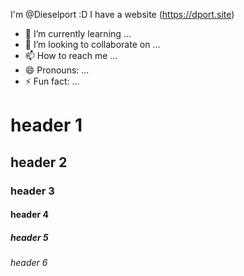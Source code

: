 I'm @Dieselport :D
I have a website (https://dport.site)
- 🌱 I’m currently learning ...
- 💞️ I’m looking to collaborate on ...
- 📫 How to reach me ...
- 😄 Pronouns: ...
- ⚡ Fun fact: ...

<!---
Dieselport/Dieselport is a ✨ special ✨ repository because its `README.md` (this file) appears on your GitHub profile.
You can click the Preview link to take a look at your changes.
--->
# header 1
## header 2
### header 3
#### header 4
##### header 5
###### header 6
